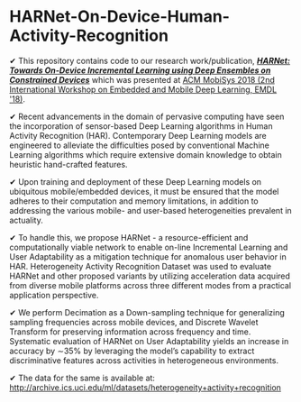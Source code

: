# HARNet-On-Device-Human-Activity-Recognition

✔ This repository contains code to our research work/publication, ***[HARNet: Towards On-Device Incremental Learning using Deep Ensembles on Constrained Devices](https://www.sigmobile.org/mobisys/2018/workshops/deepmobile18/papers/HARNet.pdf)*** which was presented at [ACM MobiSys 2018 (2nd International Workshop on Embedded and Mobile Deep Learning, EMDL '18)](https://www.sigmobile.org/mobisys/2018/workshops/deepmobile18/).

✔ Recent advancements in the domain of pervasive computing have seen the incorporation of sensor-based Deep Learning algorithms in Human Activity Recognition (HAR). Contemporary Deep Learning models are engineered to alleviate the difficulties posed by conventional Machine Learning algorithms which require extensive domain knowledge to obtain heuristic hand-crafted features.

✔ Upon training and deployment of these Deep Learning models on ubiquitous mobile/embedded devices, it must be ensured that the model adheres to their computation and memory limitations, in addition to addressing the various mobile- and user-based heterogeneities prevalent in actuality.

✔ To handle this, we propose HARNet - a resource-efficient and computationally viable network to enable on-line Incremental Learning and User Adaptability as a mitigation technique for anomalous user behavior in HAR. Heterogeneity Activity Recognition Dataset was used to evaluate HARNet and other proposed variants by utilizing acceleration data acquired from diverse mobile platforms across three different modes from a practical application perspective.

✔ We perform Decimation as a Down-sampling technique for generalizing sampling frequencies across mobile devices, and Discrete Wavelet Transform for preserving information across frequency and time. Systematic evaluation of HARNet on User Adaptability yields an increase in accuracy by ∼35% by leveraging the model’s capability to extract discriminative features across activities in heterogeneous environments.

✔ The data for the same is available at: http://archive.ics.uci.edu/ml/datasets/heterogeneity+activity+recognition
